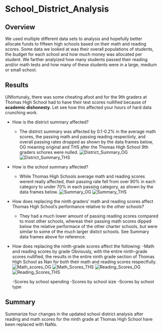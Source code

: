 # School_District_Analysis
## Overview
  We used multiple different data sets to analysis and hopefully better allocate funds to fifteen high schools based on their math and reading scores. Some data we looked at was their overall populations of students, the budget for each school and how much money was allocated per student. We farther analyized how many students passed their reading and/or math tests and how many of these students were in a large, medium or small school.
 
## Results
UNfortunaly, there was some cheating afoot and for the 9th graders at Thomas High School had to have their test scores nullified because of **academic dishonesty.**
Let see how this affected your hours of hard data crunching work.
* How is the district summary affected?
  * The district summary was affected by 0.1-0.2% in the average math scores, the passing math and passing reading respectivly, and overall passing rates dropped as shown by the data frames below, OG meaning original and THS after the Thomas High School 9th graders schores were nulled.
![District_Summary_OG](https://user-images.githubusercontent.com/84158312/126929382-75aebc52-aaa5-43e4-a60c-a38aaa18a700.png)
![District_Summary_THS](https://user-images.githubusercontent.com/84158312/126929408-6d9b6b41-5560-46b6-9523-acd2ab4bf5dd.png)

* How is the school summary affected?
  * While Thomas High Schools average math and reading scores werent really affected, their passing rate fell from over 90% in each category to under 70% in each passing category, as shown by the data frames below.
![Summary_OG](https://user-images.githubusercontent.com/84158312/126929912-11ce449e-3f36-48ec-ad8e-75f863786889.png)
![Summary_THS](https://user-images.githubusercontent.com/84158312/126929898-54f42e96-9afa-4d81-a506-0ad07d74dcf2.png)

* How does replacing the ninth graders’ math and reading scores affect Thomas High School’s performance relative to the other schools?
  * They had a much lower amount of passing reading scores compared to most other schools, whereas their passing math scores dipped below the relative performace of the other charter schools, but were similar to some of the much larger distict schools. See Summary data frames above for reference.

* How does replacing the ninth-grade scores affect the following:
    -Math and reading scores by grade
    Obviously, with the entire ninth-grade scores nullified, the results in the entire ninth grade section of Thomas High School as Nan for both their math and reading scores respectfully.
    ![Math_scores_OG](https://user-images.githubusercontent.com/84158312/126931282-6122874d-8381-403f-b1df-76c2bc16b506.png)
    ![Math_Scores_THS](https://user-images.githubusercontent.com/84158312/126931309-adc217bd-bb49-469e-85c5-c4970e5d666e.png)
    ![Reading_Scores_OG](https://user-images.githubusercontent.com/84158312/126930367-780de52d-ffd0-4a3c-b7da-5b2d486f0084.png)
    ![Reading_Scores_THS](https://user-images.githubusercontent.com/84158312/126930377-28c6806c-7c9f-4340-80cb-8621f0bc3256.png)

    -Scores by school spending
    -Scores by school size
    -Scores by school type

## Summary
Summarize four changes in the updated school district analysis after reading and math scores for the ninth grade at Thomas High School have been replaced with NaNs.

